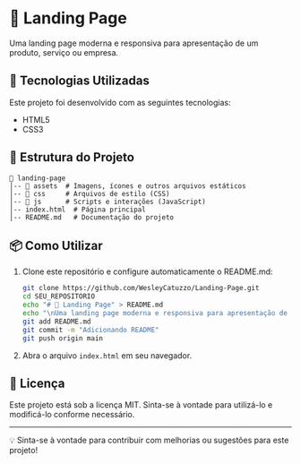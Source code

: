 # 📌 Landing Page

Uma landing page moderna e responsiva para apresentação de um produto, serviço ou empresa.

## 🚀 Tecnologias Utilizadas

Este projeto foi desenvolvido com as seguintes tecnologias:

- HTML5
- CSS3

## 📂 Estrutura do Projeto

```
📁 landing-page
│-- 📁 assets  # Imagens, ícones e outros arquivos estáticos
│-- 📁 css     # Arquivos de estilo (CSS)
│-- 📁 js      # Scripts e interações (JavaScript)
│-- index.html  # Página principal
│-- README.md   # Documentação do projeto
```

## 📦 Como Utilizar

1. Clone este repositório e configure automaticamente o README.md:
   ```bash
   git clone https://github.com/WesleyCatuzzo/Landing-Page.git
   cd SEU_REPOSITORIO
   echo "# 📌 Landing Page" > README.md
   echo "\nUma landing page moderna e responsiva para apresentação de um produto, serviço ou empresa." >> README.md
   git add README.md
   git commit -m "Adicionando README"
   git push origin main
   ```

2. Abra o arquivo `index.html` em seu navegador.

## 📜 Licença

Este projeto está sob a licença MIT. Sinta-se à vontade para utilizá-lo e modificá-lo conforme necessário.

---

💡 Sinta-se à vontade para contribuir com melhorias ou sugestões para este projeto!

